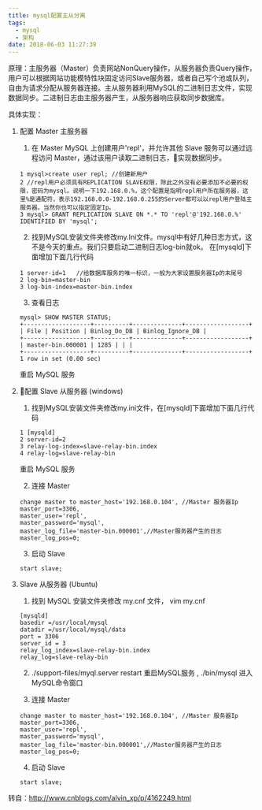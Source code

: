 ```yaml
---
title: mysql配置主从分离
tags:
  - mysql
  - 架构
date: 2018-06-03 11:27:39
---
```

原理：主服务器（Master）负责网站NonQuery操作，从服务器负责Query操作，用户可以根据网站功能模特性块固定访问Slave服务器，或者自己写个池或队列，自由为请求分配从服务器连接。主从服务器利用MySQL的二进制日志文件，实现数据同步。二进制日志由主服务器产生，从服务器响应获取同步数据库。

具体实现：
1. 配置 Master 主服务器
    1. 在 Master MySQL 上创建用户'repl'，并允许其他 Slave 服务可以通过远程访问 Master，通过该用户读取二进制日志，实现数据同步。

    ```
    1 mysql>create user repl; //创建新用户
    2 //repl用户必须具有REPLICATION SLAVE权限，除此之外没有必要添加不必要的权限，密码为mysql。说明一下192.168.0.%，这个配置是指明repl用户所在服务器，这里%是通配符，表示192.168.0.0-192.168.0.255的Server都可以以repl用户登陆主服务器。当然你也可以指定固定Ip。
    3 mysql> GRANT REPLICATION SLAVE ON *.* TO 'repl'@'192.168.0.%' IDENTIFIED BY 'mysql';
    ```

    2. 找到MySQL安装文件夹修改my.Ini文件。mysql中有好几种日志方式，这不是今天的重点。我们只要启动二进制日志log-bin就ok。
    在[mysqld]下面增加下面几行代码

    ```
    1 server-id=1   //给数据库服务的唯一标识，一般为大家设置服务器Ip的末尾号
    2 log-bin=master-bin
    3 log-bin-index=master-bin.index
    ```

    3. 查看日志
    ```
    mysql> SHOW MASTER STATUS;
    +-------------------+----------+--------------+------------------+
    | File | Position | Binlog_Do_DB | Binlog_Ignore_DB |
    +-------------------+----------+--------------+------------------+
    | master-bin.000001 | 1285 | | |
    +-------------------+----------+--------------+------------------+
    1 row in set (0.00 sec)
    ```
    重启 MySQL 服务

2. 配置 Slave 从服务器 (windows)
    1. 找到MySQL安装文件夹修改my.ini文件，在[mysqld]下面增加下面几行代码
    ```
    1 [mysqld]
    2 server-id=2
    3 relay-log-index=slave-relay-bin.index
    4 relay-log=slave-relay-bin 
    ```
    重启 MySQL 服务

    2. 连接 Master
    ```
    change master to master_host='192.168.0.104', //Master 服务器Ip
    master_port=3306,
    master_user='repl',
    master_password='mysql', 
    master_log_file='master-bin.000001',//Master服务器产生的日志
    master_log_pos=0;
    ```

    3. 启动 Slave
    ```
    start slave;
    ```

3. Slave 从服务器 (Ubuntu)
    1. 找到 MySQL 安装文件夹修改 my.cnf 文件， vim my.cnf
    ```
    [mysqld]
    basedir =/usr/local/mysql
    datadir =/usr/local/mysql/data
    port = 3306
    server_id = 3
    relay_log_index=slave-relay-bin.index
    relay_log=slave-relay-bin
    ```

    2. ./support-files/myql.server restart 重启MySQL服务  ,  ./bin/mysql 进入MySQL命令窗口 

    3. 连接 Master
    ```
    change master to master_host='192.168.0.104', //Master 服务器Ip
    master_port=3306,
    master_user='repl',
    master_password='mysql', 
    master_log_file='master-bin.000001',//Master服务器产生的日志
    master_log_pos=0;
    ```

    4. 启动 Slave
    ```
    start slave;
    ```

转自：http://www.cnblogs.com/alvin_xp/p/4162249.html